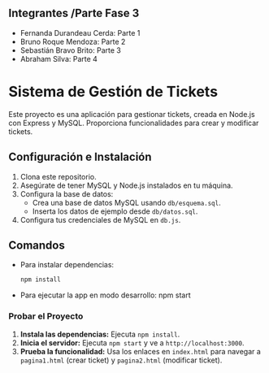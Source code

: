## Integrantes /Parte Fase 3
- Fernanda Durandeau Cerda: Parte 1 
- Bruno Roque Mendoza: Parte 2
- Sebastián Bravo Brito: Parte 3
- Abraham Silva: Parte 4


# Sistema de Gestión de Tickets

Este proyecto es una aplicación para gestionar tickets, creada en Node.js con Express y MySQL. Proporciona funcionalidades para crear y modificar tickets.

## Configuración e Instalación

1. Clona este repositorio.
2. Asegúrate de tener MySQL y Node.js instalados en tu máquina.
3. Configura la base de datos:
   - Crea una base de datos MySQL usando `db/esquema.sql`.
   - Inserta los datos de ejemplo desde `db/datos.sql`.
4. Configura tus credenciales de MySQL en `db.js`.

## Comandos

- Para instalar dependencias:
  ```bash
  npm install

- Para ejecutar la app en modo desarrollo:
  npm start

### Probar el Proyecto

1. **Instala las dependencias:** Ejecuta `npm install`.
2. **Inicia el servidor:** Ejecuta `npm start` y ve a `http://localhost:3000`.
3. **Prueba la funcionalidad:** Usa los enlaces en `index.html` para navegar a `pagina1.html` (crear ticket) y `pagina2.html` (modificar ticket).

